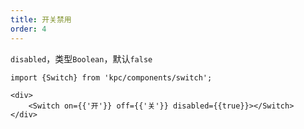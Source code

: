 ```yaml
---
title: 开关禁用
order: 4
---
```


`disabled`，类型`Boolean`，默认`false`

```vdt
import {Switch} from 'kpc/components/switch';

<div>
    <Switch on={{'开'}} off={{'关'}} disabled={{true}}></Switch>
</div>
```
